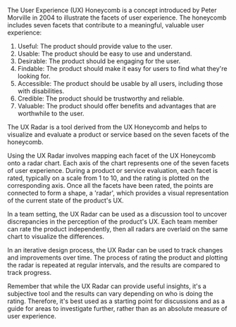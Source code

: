 
The User Experience (UX) Honeycomb is a concept introduced by Peter Morville in 2004 to illustrate the facets of user experience. The honeycomb includes seven facets that contribute to a meaningful, valuable user experience:

1. Useful: The product should provide value to the user.
2. Usable: The product should be easy to use and understand.
3. Desirable: The product should be engaging for the user.
4. Findable: The product should make it easy for users to find what they're looking for.
5. Accessible: The product should be usable by all users, including those with disabilities.
6. Credible: The product should be trustworthy and reliable.
7. Valuable: The product should offer benefits and advantages that are worthwhile to the user.

The UX Radar is a tool derived from the UX Honeycomb and helps to visualize and evaluate a product or service based on the seven facets of the honeycomb.

Using the UX Radar involves mapping each facet of the UX Honeycomb onto a radar chart. Each axis of the chart represents one of the seven facets of user experience. During a product or service evaluation, each facet is rated, typically on a scale from 1 to 10, and the rating is plotted on the corresponding axis. Once all the facets have been rated, the points are connected to form a shape, a 'radar', which provides a visual representation of the current state of the product's UX.

In a team setting, the UX Radar can be used as a discussion tool to uncover discrepancies in the perception of the product's UX. Each team member can rate the product independently, then all radars are overlaid on the same chart to visualize the differences.

In an iterative design process, the UX Radar can be used to track changes and improvements over time. The process of rating the product and plotting the radar is repeated at regular intervals, and the results are compared to track progress.

Remember that while the UX Radar can provide useful insights, it's a subjective tool and the results can vary depending on who is doing the rating. Therefore, it's best used as a starting point for discussions and as a guide for areas to investigate further, rather than as an absolute measure of user experience.